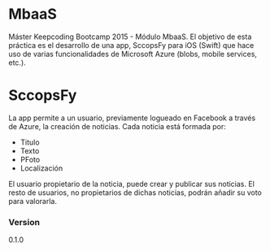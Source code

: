 # MbaaS

Máster Keepcoding Bootcamp 2015 - Módulo MbaaS.
El objetivo de esta práctica es el desarrollo de una app, SccopsFy para iOS (Swift) que hace uso de varias funcionalidades de Microsoft Azure (blobs, mobile services, etc.).

# SccopsFy  

La app permite a un usuario, previamente logueado en Facebook a través de Azure, la creación de noticias. Cada noticia está formada por:
  - Titulo
  - Texto
  - PFoto
  - Localización

El usuario propietario de la noticia, puede crear y publicar sus noticias. El resto de usuarios, no propietarios de dichas noticias, podrán añadir su voto para valorarla.

### Version
0.1.0



